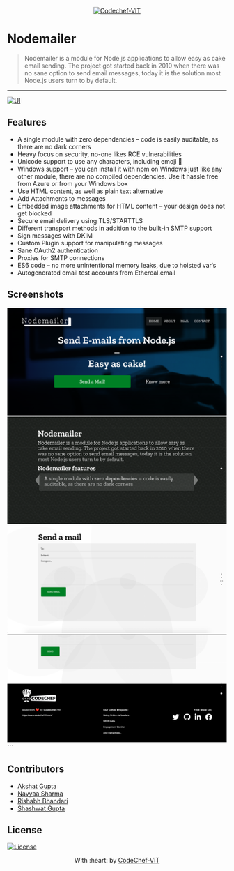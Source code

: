 <p align="center"><a href="http://www.codechefvit.com" target="_blank"><img src="https://s3.amazonaws.com/codechef_shared/sites/all/themes/abessive/logo-3.png" title="CodeChef-VIT" alt="Codechef-VIT"></a>
</p>

# Nodemailer

> <Subtitle>
> Nodemailer is a module for Node.js applications to allow easy as cake email sending. The project got started back in 2010 when there was no sane option to send email messages, today it is the solution most Node.js users turn to by default.

---

  [![UI ](https://img.shields.io/badge/User%20Interface-Link%20to%20UI-orange?style=flat-square&logo=appveyor)](https://nodemailer-cc.herokuapp.com/)




## Features

-  A single module with zero dependencies – code is easily auditable, as there are no dark corners  
- Heavy focus on security, no-one likes RCE vulnerabilities  
- Unicode support to use any characters, including emoji 💪
- Windows support – you can install it with npm on Windows just like any other module, there are no compiled dependencies. Use it hassle free from Azure or from your Windows box
- Use HTML content, as well as plain text alternative
- Add Attachments to messages
- Embedded image attachments for HTML content – your design does not get blocked
- Secure email delivery using TLS/STARTTLS
- Different transport methods in addition to the built-in SMTP support
- Sign messages with DKIM
- Custom Plugin support for manipulating messages
- Sane OAuth2 authentication
- Proxies for SMTP connections
- ES6 code – no more unintentional memory leaks, due to hoisted var‘s
- Autogenerated email test accounts from Ethereal.email




## Screenshots
<img src="/screenshots/Screenshot 2020-06-02 at 1.07.35 AM.png" alt="Project Screenshots">
<img src="/screenshots/Screenshot 2020-06-02 at 1.17.16 AM.png" alt="Project Screenshots">
<img src="/screenshots/Screenshot 2020-06-02 at 1.18.07 AM.png" alt="Project Screenshots">
<img src="/screenshots/Screenshot 2020-06-14 at 1.47.44 PM.png" alt="Project Screenshots">
```

## Contributors
- <a href="https://github.com/akshatvg">Akshat Gupta</a>
- <a href="https://github.com/NavyaaSharma">Navyaa Sharma</a>
- <a href="https://github.com/RishabhKodes">Rishabh Bhandari</a>
- <a href="https://github.com/shashtag">Shashwat Gupta</a>


## License

[![License](http://img.shields.io/:license-mit-blue.svg?style=flat-square)](http://badges.mit-license.org)

<p align="center">
	With :heart: by <a href="http://www.codechefvit.com" target="_blank">CodeChef-VIT</a>
</p>
